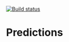 [![Build status](https://ci.appveyor.com/api/projects/status/t1uytvx74nllwm5e/branch/master?svg=true)](https://ci.appveyor.com/project/blair55/predictions/branch/master)

# Predictions
